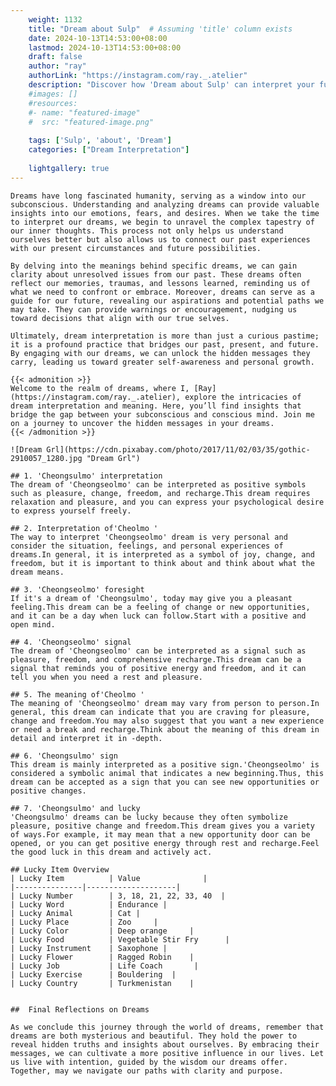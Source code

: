 ```yaml
---
    weight: 1132
    title: "Dream about Sulp"  # Assuming 'title' column exists
    date: 2024-10-13T14:53:00+08:00
    lastmod: 2024-10-13T14:53:00+08:00
    draft: false
    author: "ray"
    authorLink: "https://instagram.com/ray._.atelier"
    description: "Discover how 'Dream about Sulp' can interpret your future and uncover its significant meanings in your life."
    #images: []
    #resources:
    #- name: "featured-image"
    #  src: "featured-image.png"
    
    tags: ['Sulp', 'about', 'Dream']
    categories: ["Dream Interpretation"]
    
    lightgallery: true
---
```

    
    Dreams have long fascinated humanity, serving as a window into our subconscious. Understanding and analyzing dreams can provide valuable insights into our emotions, fears, and desires. When we take the time to interpret our dreams, we begin to unravel the complex tapestry of our inner thoughts. This process not only helps us understand ourselves better but also allows us to connect our past experiences with our present circumstances and future possibilities.
    
    By delving into the meanings behind specific dreams, we can gain clarity about unresolved issues from our past. These dreams often reflect our memories, traumas, and lessons learned, reminding us of what we need to confront or embrace. Moreover, dreams can serve as a guide for our future, revealing our aspirations and potential paths we may take. They can provide warnings or encouragement, nudging us toward decisions that align with our true selves.
    
    Ultimately, dream interpretation is more than just a curious pastime; it is a profound practice that bridges our past, present, and future. By engaging with our dreams, we can unlock the hidden messages they carry, leading us toward greater self-awareness and personal growth.
    
    {{< admonition >}}
    Welcome to the realm of dreams, where I, [Ray](https://instagram.com/ray._.atelier), explore the intricacies of dream interpretation and meaning. Here, you’ll find insights that bridge the gap between your subconscious and conscious mind. Join me on a journey to uncover the hidden messages in your dreams.
    {{< /admonition >}}
    
    ![Dream Grl](https://cdn.pixabay.com/photo/2017/11/02/03/35/gothic-2910057_1280.jpg "Dream Grl")
    
    ## 1. 'Cheongsulmo' interpretation
    The dream of 'Cheongseolmo' can be interpreted as positive symbols such as pleasure, change, freedom, and recharge.This dream requires relaxation and pleasure, and you can express your psychological desire to express yourself freely.
    
    ## 2. Interpretation of'Cheolmo '
    The way to interpret 'Cheongseolmo' dream is very personal and consider the situation, feelings, and personal experiences of dreams.In general, it is interpreted as a symbol of joy, change, and freedom, but it is important to think about and think about what the dream means.
    
    ## 3. 'Cheongseolmo' foresight
    If it's a dream of 'Cheongsulmo', today may give you a pleasant feeling.This dream can be a feeling of change or new opportunities, and it can be a day when luck can follow.Start with a positive and open mind.
    
    ## 4. 'Cheongseolmo' signal
    The dream of 'Cheongseolmo' can be interpreted as a signal such as pleasure, freedom, and comprehensive recharge.This dream can be a signal that reminds you of positive energy and freedom, and it can tell you when you need a rest and pleasure.
    
    ## 5. The meaning of'Cheolmo '
    The meaning of 'Cheongseolmo' dream may vary from person to person.In general, this dream can indicate that you are craving for pleasure, change and freedom.You may also suggest that you want a new experience or need a break and recharge.Think about the meaning of this dream in detail and interpret it in -depth.
    
    ## 6. 'Cheongsulmo' sign
    This dream is mainly interpreted as a positive sign.'Cheongseolmo' is considered a symbolic animal that indicates a new beginning.Thus, this dream can be accepted as a sign that you can see new opportunities or positive changes.
    
    ## 7. 'Cheongsulmo' and lucky
    'Cheongsulmo' dreams can be lucky because they often symbolize pleasure, positive change and freedom.This dream gives you a variety of ways.For example, it may mean that a new opportunity door can be opened, or you can get positive energy through rest and recharge.Feel the good luck in this dream and actively act.
    
    ## Lucky Item Overview
    | Lucky Item          | Value              |
    |---------------|--------------------|
    | Lucky Number        | 3, 18, 21, 22, 33, 40  |
    | Lucky Word          | Endurance |
    | Lucky Animal        | Cat |
    | Lucky Place         | Zoo     |
    | Lucky Color         | Deep orange     |
    | Lucky Food          | Vegetable Stir Fry      |
    | Lucky Instrument    | Saxophone |
    | Lucky Flower        | Ragged Robin    |
    | Lucky Job           | Life Coach       |
    | Lucky Exercise      | Bouldering  |
    | Lucky Country       | Turkmenistan    |
    
    
    ##  Final Reflections on Dreams
    
    As we conclude this journey through the world of dreams, remember that dreams are both mysterious and beautiful. They hold the power to reveal hidden truths and insights about ourselves. By embracing their messages, we can cultivate a more positive influence in our lives. Let us live with intention, guided by the wisdom our dreams offer. Together, may we navigate our paths with clarity and purpose.
    